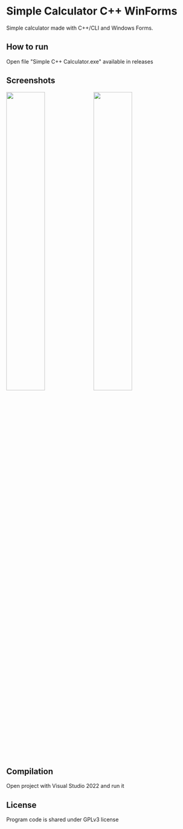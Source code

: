 # Simple Calculator C++ WinForms
Simple calculator made with C++/CLI and Windows Forms.

## How to run
Open file "Simple C++ Calculator.exe" available in releases

## Screenshots
<img src="https://github.com/GargamelJR1/SimpleCalculator_CppWinForms/assets/91876652/5b686ba4-3535-4744-a165-df726f2b13b8" width="45%"></img>
<img src="https://github.com/GargamelJR1/SimpleCalculator_CppWinForms/assets/91876652/3f7178fb-44a7-41f9-957a-30d7a45d95e9" width="45%"></img>

## Compilation
Open project with Visual Studio 2022 and run it

## License
Program code is shared under GPLv3 license
